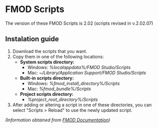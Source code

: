 # FMOD Scripts

The version of these FMOD Scripts is 2.02 (scripts revised in v.2.02.07)

## Instalation guide
1. Download the scripts that you want.
2. Copy them in one of the following locations:
   - **System scripts directory:**
     - Windows: *%localappdata%/FMOD Studio/Scripts*
     - Mac: *~/Library/Application Support/FMOD Studio/Scripts*
   - **Built-in scripts directory:**
     - Windows: *%fmod_install_directory%/Scripts*
     - Mac: *%fmod_bundle%/Scripts*
   - **Project scripts directory:**
     - *%project_root_directory%/Scripts*
3. After adding or altering a script in one of these directories, you can select "Scripts > Reload" to use the newly updated script.

*(Information obtained from [FMOD Documentation](https://www.fmod.com/docs/2.02/studio/scripting-terminal-reference.html))*

